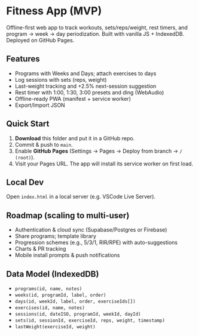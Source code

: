 # Fitness App (MVP)

Offline-first web app to track workouts, sets/reps/weight, rest timers, and program -> week -> day periodization. Built with vanilla JS + IndexedDB. Deployed on GitHub Pages.

## Features
- Programs with Weeks and Days; attach exercises to days
- Log sessions with sets (reps, weight)
- Last-weight tracking and +2.5% next-session suggestion
- Rest timer with 1:00, 1:30, 3:00 presets and ding (WebAudio)
- Offline-ready PWA (manifest + service worker)
- Export/Import JSON

## Quick Start
1. **Download** this folder and put it in a GitHub repo.
2. Commit & push to `main`.
3. Enable **GitHub Pages** (Settings → Pages → Deploy from branch → `/ (root)`).
4. Visit your Pages URL. The app will install its service worker on first load.

## Local Dev
Open `index.html` in a local server (e.g. VSCode Live Server).

## Roadmap (scaling to multi-user)
- Authentication & cloud sync (Supabase/Postgres or Firebase)
- Share programs; template library
- Progression schemes (e.g., 5/3/1, RIR/RPE) with auto-suggestions
- Charts & PR tracking
- Mobile install prompts & push notifications

## Data Model (IndexedDB)
- `programs(id, name, notes)`
- `weeks(id, programId, label, order)`
- `days(id, weekId, label, order, exerciseIds[])`
- `exercises(id, name, notes)`
- `sessions(id, dateISO, programId, weekId, dayId)`
- `sets(id, sessionId, exerciseId, reps, weight, timestamp)`
- `lastWeight(exerciseId, weight)`

